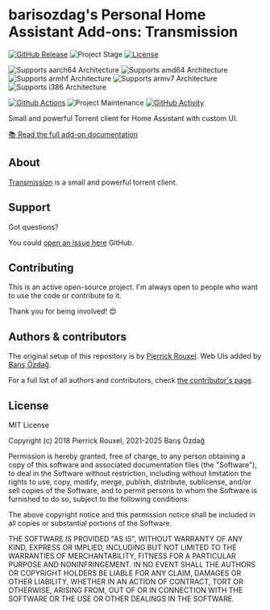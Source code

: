 # barisozdag's Personal Home Assistant Add-ons: Transmission

[![GitHub Release][releases-shield]][releases]
![Project Stage][project-stage-shield]
[![License][license-shield]](LICENSE.md)

![Supports aarch64 Architecture][aarch64-shield]
![Supports amd64 Architecture][amd64-shield]
![Supports armhf Architecture][armhf-shield]
![Supports armv7 Architecture][armv7-shield]
![Supports i386 Architecture][i386-shield]

[![Github Actions][github-actions-shield]][github-actions]
![Project Maintenance][maintenance-shield]
[![GitHub Activity][commits-shield]][commits]

Small and powerful Torrent client for Home Assistant with custom UI.

[:books: Read the full add-on documentation][docs]

## About

[Transmission][transmission] is a small and powerful torrent client.

## Support

Got questions?

You could [open an issue here][issue] GitHub.

## Contributing

This is an active open-source project. I'm always open to people who want to
use the code or contribute to it.

Thank you for being involved! :heart_eyes:

## Authors & contributors

The original setup of this repository is by [Pierrick Rouxel][pierrick].
Web UIs added by [Barış Özdağ][barisozdag].

For a full list of all authors and contributors,
check [the contributor's page][contributors].

## License

MIT License

Copyright (c) 2018 Pierrick Rouxel, 2021-2025 Barış Özdağ

Permission is hereby granted, free of charge, to any person obtaining a copy
of this software and associated documentation files (the "Software"), to deal
in the Software without restriction, including without limitation the rights
to use, copy, modify, merge, publish, distribute, sublicense, and/or sell
copies of the Software, and to permit persons to whom the Software is
furnished to do so, subject to the following conditions:

The above copyright notice and this permission notice shall be included in all
copies or substantial portions of the Software.

THE SOFTWARE IS PROVIDED "AS IS", WITHOUT WARRANTY OF ANY KIND, EXPRESS OR
IMPLIED, INCLUDING BUT NOT LIMITED TO THE WARRANTIES OF MERCHANTABILITY,
FITNESS FOR A PARTICULAR PURPOSE AND NONINFRINGEMENT. IN NO EVENT SHALL THE
AUTHORS OR COPYRIGHT HOLDERS BE LIABLE FOR ANY CLAIM, DAMAGES OR OTHER
LIABILITY, WHETHER IN AN ACTION OF CONTRACT, TORT OR OTHERWISE, ARISING FROM,
OUT OF OR IN CONNECTION WITH THE SOFTWARE OR THE USE OR OTHER DEALINGS IN THE
SOFTWARE.

[aarch64-shield]: https://img.shields.io/badge/aarch64-yes-green.svg
[amd64-shield]: https://img.shields.io/badge/amd64-yes-green.svg
[armhf-shield]: https://img.shields.io/badge/armhf-yes-red.svg
[armv7-shield]: https://img.shields.io/badge/armv7-yes-green.svg
[i386-shield]: https://img.shields.io/badge/i386-no-green.svg
[commits-shield]: https://img.shields.io/github/commit-activity/y/barisozdag/addon-transmission.svg
[commits]: https://github.com/barisozdag/addon-transmission/commits/main
[contributors]: https://github.com/barisozdag/addon-transmission/graphs/contributors
[transmission]: https://transmissionbt.com/
[docs]: https://github.com/barisozdag/addon-transmission/blob/main/transmission/DOCS.md
[barisozdag]: https://github.com/barisozdag
[github-actions-shield]: https://github.com/barisozdag/addon-transmission/workflows/CI/badge.svg
[github-actions]: https://github.com/barisozdag/addon-transmission/actions
[issue]: https://github.com/barisozdag/addon-transmission/issues
[license-shield]: https://img.shields.io/github/license/barisozdag/addon-transmission.svg
[maintenance-shield]: https://img.shields.io/maintenance/yes/2025.svg
[pierrick]: https://github.com/pierrickrouxel
[project-stage-shield]: https://img.shields.io/badge/project%20stage-production%20ready-brightgreen.svg
[releases-shield]: https://img.shields.io/github/release/barisozdag/addon-transmission.svg
[releases]: https://github.com/barisozdag/addon-transmission/releases
[repository]: https://github.com/barisozdag/haddons-repo
